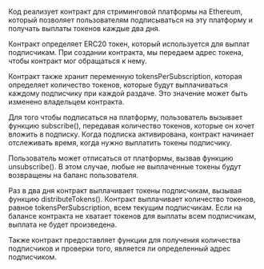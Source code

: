 Код реализует контракт для стриминговой платформы на Ethereum, который позволяет пользователям подписываться на эту платформу и получать выплаты токенов каждые два дня.

Контракт определяет ERC20 токен, который используется для выплат подписчикам. При создании контракта, мы передаем адрес токена, чтобы контракт мог обращаться к нему.

Контракт также хранит переменную tokensPerSubscription, которая определяет количество токенов, которые будут выплачиваться каждому подписчику при каждой раздаче. Это значение может быть изменено владельцем контракта.

Для того чтобы подписаться на платформу, пользователь вызывает функцию subscribe(), передавая количество токенов, которые он хочет вложить в подписку. Когда подписка активирована, контракт начинает отслеживать время, когда нужно выплатить токены подписчику.

Пользователь может отписаться от платформы, вызвав функцию unsubscribe(). В этом случае, любые не выплаченные токены будут возвращены на баланс пользователя.

Раз в два дня контракт выплачивает токены подписчикам, вызывая функцию distributeTokens(). Контракт выплачивает количество токенов, равное tokensPerSubscription, всем текущим подписчикам. Если на балансе контракта не хватает токенов для выплаты всем подписчикам, выплата не будет произведена.

Также контракт предоставляет функции для получения количества подписчиков и проверки того, является ли определенный адрес подписчиком.
